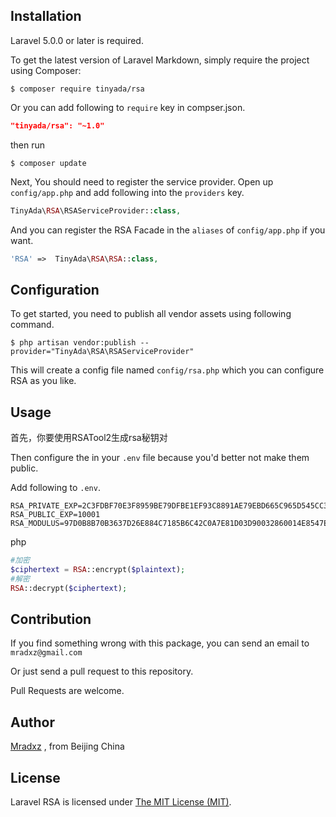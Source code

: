 ## Installation

Laravel 5.0.0 or later is required.

To get the latest version of Laravel Markdown, simply require the project using Composer:

```
$ composer require tinyada/rsa
```

Or you can add following to `require` key in compser.json.

```json
"tinyada/rsa": "~1.0"
```

then run

```
$ composer update
```

Next, You should need to register the service provider. Open up `config/app.php` and add following into the `providers` key.

```php
TinyAda\RSA\RSAServiceProvider::class,
```

And you can register the RSA Facade in the `aliases` of `config/app.php` if you want.

```php
'RSA' =>  TinyAda\RSA\RSA::class,
```

## Configuration

To get started, you need to publish all vendor assets using following command.

```
$ php artisan vendor:publish --provider="TinyAda\RSA\RSAServiceProvider"
```

This will create a config file named `config/rsa.php` which you can configure RSA as you like.

## Usage

首先，你要使用RSATool2生成rsa秘钥对

Then configure the in your `.env` file because you'd better not make them public.

Add following to `.env`.

```
RSA_PRIVATE_EXP=2C3FDBF70E3F8959BE79DFBE1EF93C8891AE79EBD665C965D545CC3B30D0F04716607ADFD5550FB9D03E050BF46149DD4BB492F863F6C9A0857594E5368E7B93FE5DAD6394997773B548ED357252430BE8724B02007A64E0EEF3F78EF2618FECE452454B4511C1938C6E11B5D0438ADEDC19B4689BDF5285FA93F4DA37EDA659
RSA_PUBLIC_EXP=10001
RSA_MODULUS=97D0B8B70B3637D26E884C7185B6C42C0A7E81D03D90032860014E8547EA5B81E5FEAD35509C2BD5DD5066A1528B687CDF231F21BB36157CB44EF0E4BBC7F4ACAE75AC8BB0B0B9CBF4C678E605D0A227E80A635212967779AD31FE7CF73421A9B1A74E1290794590ABBC905D18490E54019FAE64BA9E1963B318938F6D260CE1
```
php
```php
#加密
$ciphertext = RSA::encrypt($plaintext);
#解密
RSA::decrypt($ciphertext);
```

## Contribution

If you find something wrong with this package, you can send an email to `mradxz@gmail.com`

Or just send a pull request to this repository. 

Pull Requests are welcome.

## Author

[Mradxz](http://www.mradxz.com) , from Beijing China

## License

Laravel RSA is licensed under [The MIT License (MIT)](https://github.com/TinyAda/RSA/blob/master/LICENSE).
